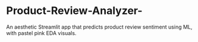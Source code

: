 # Product-Review-Analyzer-
An aesthetic Streamlit app that predicts product review sentiment using ML, with pastel pink EDA visuals.
